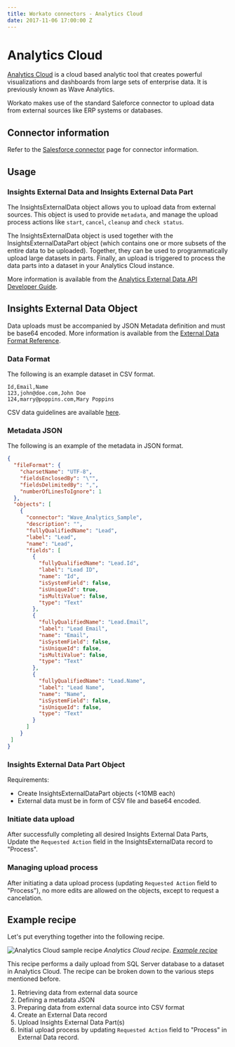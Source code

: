 ```yaml
---
title: Workato connectors - Analytics Cloud
date: 2017-11-06 17:00:00 Z
---
```


# Analytics Cloud
[Analytics Cloud](https://www.salesforce.com/products/einstein-analytics/features/) is a cloud based analytic tool that creates powerful visualizations and dashboards from large sets of enterprise data. It is previously known as Wave Analytics.

Workato makes use of the standard Saleforce connector to upload data from external sources like ERP systems or databases.

## Connector information
Refer to the [Salesforce connector](salesforce.md) page for connector information.

## Usage

### Insights External Data and Insights External Data Part
The InsightsExternalData object allows you to upload data from external sources. This object is used to provide `metadata`, and manage the upload process actions like `start`, `cancel`, `cleanup` and `check status`.

The InsightsExternalData object is used together with the InsightsExternalDataPart object (which contains one or more subsets of the entire data to be uploaded). Together, they can be used to programmatically upload large datasets in parts. Finally, an upload is triggered to process the data parts into a dataset in your Analytics Cloud instance.

More information is available from the [Analytics External Data API Developer Guide](https://developer.salesforce.com/docs/atlas.en-us.bi_dev_guide_ext_data.meta/bi_dev_guide_ext_data/bi_ext_data_object_externaldatapart.htm).

## Insights External Data Object
Data uploads must be accompanied by JSON Metadata definition and must be base64 encoded. More information is available from the [External Data Format Reference](https://developer.salesforce.com/docs/atlas.en-us.206.0.bi_dev_guide_ext_data_format.meta/bi_dev_guide_ext_data_format/bi_ext_data_schema_reference.htm).

### Data Format
The following is an example dataset in CSV format.

```csv
Id,Email,Name
123,john@doe.com,John Doe
124,marry@poppins.com,Mary Poppins
```

CSV data guidelines are available [here](https://developer.salesforce.com/docs/atlas.en-us.206.0.bi_dev_guide_ext_data_format.meta/bi_dev_guide_ext_data_format/bi_ext_data_schema_overview.htm).

### Metadata JSON
The following is an example of the metadata in JSON format.

```json
{
  "fileFormat": {
    "charsetName": "UTF-8",
    "fieldsEnclosedBy": "\"",
    "fieldsDelimitedBy": ",",
    "numberOfLinesToIgnore": 1
  },
  "objects": [
    {
      "connector": "Wave_Analytics_Sample",
      "description": "",
      "fullyQualifiedName": "Lead",
      "label": "Lead",
      "name": "Lead",
      "fields": [
        {
          "fullyQualifiedName": "Lead.Id",
          "label": "Lead ID",
          "name": "Id",
          "isSystemField": false,
          "isUniqueId": true,
          "isMultiValue": false,
          "type": "Text"
        },
        {
          "fullyQualifiedName": "Lead.Email",
          "label": "Lead Email",
          "name": "Email",
          "isSystemField": false,
          "isUniqueId": false,
          "isMultiValue": false,
          "type": "Text"
        },
        {
          "fullyQualifiedName": "Lead.Name",
          "label": "Lead Name",
          "name": "Name",
          "isSystemField": false,
          "isUniqueId": false,
          "type": "Text"
        }
      ]
    }
 ]
}

```

### Insights External Data Part Object

Requirements:
- Create InsightsExternalDataPart objects (<10MB each)
- External data must be in form of CSV file and base64 encoded.

### Initiate data upload
After successfully completing all desired Insights External Data Parts, Update the `Requested Action` field in the InsightsExternalData record to "Process".

### Managing upload process
After initiating a data upload process (updating `Requested Action` field to "Process"), no more edits are allowed on the objects, except to request a cancelation.

## Example recipe
Let's put everything together into the following recipe.

![Analytics Cloud sample recipe](~@img/analytics_cloud/analytics-cloud-sample-recipe.png)
*Analytics Cloud recipe. [Example recipe](https://www.workato.com/recipes/607500)*

This recipe performs a daily upload from SQL Server database to a dataset in Analytics Cloud. The recipe can be broken down to the various steps mentioned before.
1. Retrieving data from external data source
2. Defining a metadata JSON
3. Preparing data from external data source into CSV format
4. Create an External Data record
5. Upload Insights External Data Part(s)
6. Initial upload process by updating `Requested Action` field to "Process" in External Data record.
